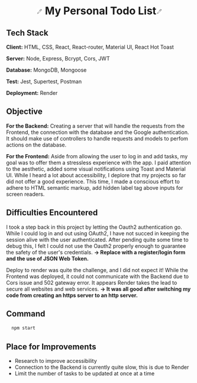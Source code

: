 <h1 align='center'> <img src="todo-frontend/src/Images/pen.png ">
My Personal Todo List<img src="todo-frontend/src/Images/pen.png ">
</h1>

## Tech Stack

**Client:** HTML, CSS, React, React-router, Material UI, React Hot Toast

**Server:** Node, Express, Bcrypt, Cors, JWT

**Database:** MongoDB, Mongoose

**Test:** Jest, Supertest, Postman

**Deployment:** Render

## Objective

<b>For the Backend:</b>
Creating a server that will handle the requests from the Frontend, the connection with the database and the Google authentication. It should make use of controllers to handle requests and models to perfom actions on the database.

<b>For the Frontend:</b>
Aside from allowing the user to log in and add tasks, my goal was to offer them a stressless experience with the app. I paid attention to the aesthetic, added some visual notifications using Toast and Material UI.
While I heard a lot about accessibility, I deplore that my projects so far did not offer a good experience. This time, I made a conscious effort to adhere to HTML semantic markup, add hidden label tag above inputs for screen readers.

## Difficulties Encountered

I took a step back in this project by letting the Oauth2 authentication go. While I could log in and out using OAuth2, I have not succed in keeping the session alive with the user authenticated. After pending quite some time to debug this, I felt I could not use the Oauth2 properly enough to guarantee the safety of the user's credentials.
<b>-> Replace with a register/login form and the use of JSON Web Token.</b>

Deploy to render was quite the challenge, and I did not expect it! While the Frontend was deployed, it could not communicate with the Backend due to Cors issue and 502 gateway error. It appears Render takes the lead to secure all websites and web services.
<b>-> It was all good after switching my code from creating an https server to an http server.</b>

## Command

```bash
  npm start
```

## Place for Improvements

- Research to improve accessibility
- Connection to the Backend is currently quite slow, this is due to Render
- Limit the number of tasks to be updated at once at a time
